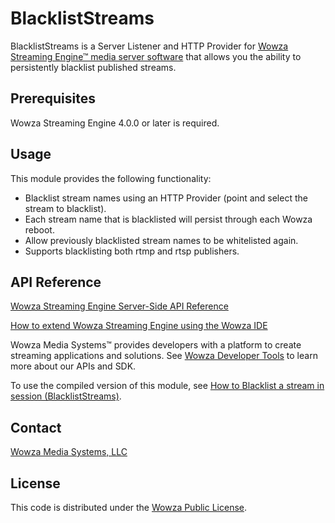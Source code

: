 # BlacklistStreams

BlacklistStreams is a Server Listener and HTTP Provider for [Wowza Streaming Engine™ media server software](https://www.wowza.com/products/streaming-engine) that allows you the ability to persistently blacklist published streams.

## Prerequisites

Wowza Streaming Engine 4.0.0 or later is required.

## Usage

This module provides the following functionality:

* Blacklist stream names using an HTTP Provider (point and select the stream to blacklist).
* Each stream name that is blacklisted will persist through each Wowza reboot.  
* Allow previously blacklisted stream names to be whitelisted again.
* Supports blacklisting both rtmp and rtsp publishers.

## API Reference

[Wowza Streaming Engine Server-Side API Reference](https://www.wowza.com/resources/WowzaStreamingEngine_ServerSideAPI.pdf)

[How to extend Wowza Streaming Engine using the Wowza IDE](https://www.wowza.com/forums/content.php?759-How-to-extend-Wowza-Streaming-Engine-using-the-Wowza-IDE)

Wowza Media Systems™ provides developers with a platform to create streaming applications and solutions. See [Wowza Developer Tools](https://www.wowza.com/resources/developers) to learn more about our APIs and SDK.

To use the compiled version of this module, see [How to Blacklist a stream in session (BlacklistStreams)](https://www.wowza.com/forums/content.php?675-How-to-blacklist-a-stream-in-session-(BlacklistStreams)).

## Contact

[Wowza Media Systems, LLC](https://www.wowza.com/contact)

## License

This code is distributed under the [Wowza Public License](https://github.com/WowzaMediaSystems/wse-plugin-blackliststreams/blob/master/LICENSE.txt).
